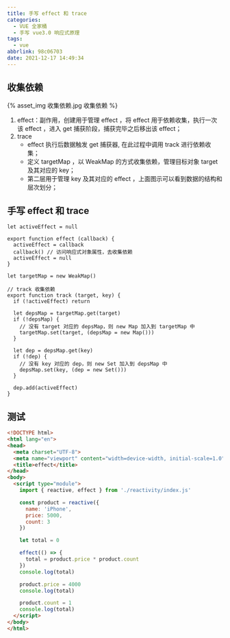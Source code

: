 ```yaml
---
title: 手写 effect 和 trace
categories:
  - VUE 全家桶
  - 手写 vue3.0 响应式原理
tags:
  - vue
abbrlink: 98c06703
date: 2021-12-17 14:49:34
---
```


## 收集依赖
{% asset_img 收集依赖.jpg 收集依赖 %}
1. effect：副作用，创建用于管理  effect ，将  effect  用于依赖收集，执行一次该  effect ，进入  get  捕获阶段，捕获完毕之后移出该 effect；
2. trace
    - effect 执行后数据触发 get 捕获器, 在此过程中调用 track 进行依赖收集；
    - 定义 targetMap ，以 WeakMap 的方式收集依赖，管理目标对象 target 及其对应的 key；
    - 第二层用于管理 key 及其对应的 effect ，上面图示可以看到数据的结构和层次划分；

## 手写 effect 和 trace
```JS
let activeEffect = null

export function effect (callback) {
  activeEffect = callback
  callback() // 访问响应式对象属性，去收集依赖
  activeEffect = null
}

let targetMap = new WeakMap()

// track 收集依赖
export function track (target, key) {
  if (!activeEffect) return

  let depsMap = targetMap.get(target)
  if (!depsMap) {
    // 没有 target 对应的 depsMap，则 new Map 加入到 targetMap 中
    targetMap.set(target, (depsMap = new Map()))
  }
  
  let dep = depsMap.get(key)
  if (!dep) {
    // 没有 key 对应的 dep，则 new Set 加入到 depsMap 中
    depsMap.set(key, (dep = new Set()))
  }

  dep.add(activeEffect)
}
```

## 测试
```HTML
<!DOCTYPE html>
<html lang="en">
<head>
  <meta charset="UTF-8">
  <meta name="viewport" content="width=device-width, initial-scale=1.0">
  <title>effect</title>
</head>
<body>
  <script type="module">
    import { reactive, effect } from './reactivity/index.js'

    const product = reactive({
      name: 'iPhone',
      price: 5000,
      count: 3
    })

    let total = 0 

    effect(() => {
      total = product.price * product.count
    })
    console.log(total)

    product.price = 4000
    console.log(total)

    product.count = 1
    console.log(total)
  </script>
</body>
</html>
```